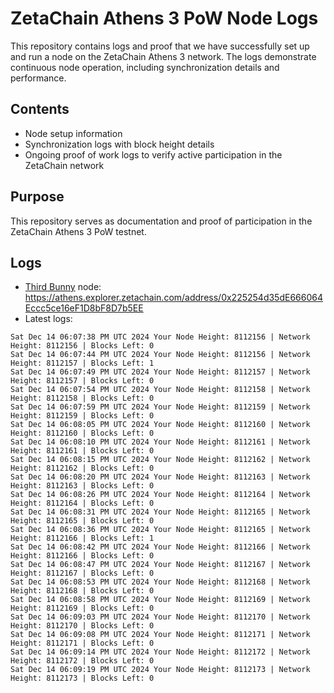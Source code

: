 # ZetaChain Athens 3 PoW Node Logs
This repository contains logs and proof that we have successfully set up and run a node on the ZetaChain Athens 3 network. The logs demonstrate continuous node operation, including synchronization details and performance.

## Contents
- Node setup information
- Synchronization logs with block height details
- Ongoing proof of work logs to verify active participation in the ZetaChain network

## Purpose
This repository serves as documentation and proof of participation in the ZetaChain Athens 3 PoW testnet.

## Logs

- [Third Bunny](https://thirdbunny.xyz/) node: https://athens.explorer.zetachain.com/address/0x225254d35dE666064Eccc5ce16eF1D8bF8D7b5EE
- Latest logs:
```
Sat Dec 14 06:07:38 PM UTC 2024 Your Node Height: 8112156 | Network Height: 8112156 | Blocks Left: 0
Sat Dec 14 06:07:44 PM UTC 2024 Your Node Height: 8112156 | Network Height: 8112157 | Blocks Left: 1
Sat Dec 14 06:07:49 PM UTC 2024 Your Node Height: 8112157 | Network Height: 8112157 | Blocks Left: 0
Sat Dec 14 06:07:54 PM UTC 2024 Your Node Height: 8112158 | Network Height: 8112158 | Blocks Left: 0
Sat Dec 14 06:07:59 PM UTC 2024 Your Node Height: 8112159 | Network Height: 8112159 | Blocks Left: 0
Sat Dec 14 06:08:05 PM UTC 2024 Your Node Height: 8112160 | Network Height: 8112160 | Blocks Left: 0
Sat Dec 14 06:08:10 PM UTC 2024 Your Node Height: 8112161 | Network Height: 8112161 | Blocks Left: 0
Sat Dec 14 06:08:15 PM UTC 2024 Your Node Height: 8112162 | Network Height: 8112162 | Blocks Left: 0
Sat Dec 14 06:08:20 PM UTC 2024 Your Node Height: 8112163 | Network Height: 8112163 | Blocks Left: 0
Sat Dec 14 06:08:26 PM UTC 2024 Your Node Height: 8112164 | Network Height: 8112164 | Blocks Left: 0
Sat Dec 14 06:08:31 PM UTC 2024 Your Node Height: 8112165 | Network Height: 8112165 | Blocks Left: 0
Sat Dec 14 06:08:36 PM UTC 2024 Your Node Height: 8112165 | Network Height: 8112166 | Blocks Left: 1
Sat Dec 14 06:08:42 PM UTC 2024 Your Node Height: 8112166 | Network Height: 8112166 | Blocks Left: 0
Sat Dec 14 06:08:47 PM UTC 2024 Your Node Height: 8112167 | Network Height: 8112167 | Blocks Left: 0
Sat Dec 14 06:08:53 PM UTC 2024 Your Node Height: 8112168 | Network Height: 8112168 | Blocks Left: 0
Sat Dec 14 06:08:58 PM UTC 2024 Your Node Height: 8112169 | Network Height: 8112169 | Blocks Left: 0
Sat Dec 14 06:09:03 PM UTC 2024 Your Node Height: 8112170 | Network Height: 8112170 | Blocks Left: 0
Sat Dec 14 06:09:08 PM UTC 2024 Your Node Height: 8112171 | Network Height: 8112171 | Blocks Left: 0
Sat Dec 14 06:09:14 PM UTC 2024 Your Node Height: 8112172 | Network Height: 8112172 | Blocks Left: 0
Sat Dec 14 06:09:19 PM UTC 2024 Your Node Height: 8112173 | Network Height: 8112173 | Blocks Left: 0
```
